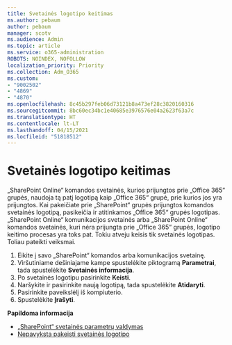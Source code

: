 ```yaml
---
title: Svetainės logotipo keitimas
ms.author: pebaum
author: pebaum
manager: scotv
ms.audience: Admin
ms.topic: article
ms.service: o365-administration
ROBOTS: NOINDEX, NOFOLLOW
localization_priority: Priority
ms.collection: Adm_O365
ms.custom:
- "9002502"
- "4869"
- "4870"
ms.openlocfilehash: 8c45b297feb06d73121b8a473ef28c3820160316
ms.sourcegitcommit: 8bc60ec34bc1e40685e3976576e04a2623f63a7c
ms.translationtype: HT
ms.contentlocale: lt-LT
ms.lasthandoff: 04/15/2021
ms.locfileid: "51818512"
---
```

# <a name="change-site-logo"></a>Svetainės logotipo keitimas

„SharePoint Online“ komandos svetainės, kurios prijungtos prie „Office 365“ grupės, naudoja tą patį logotipą kaip „Office 365“ grupė, prie kurios jos yra prijungtos. Kai pakeičiate prie „SharePoint“ grupės prijungtos komandos svetainės logotipą, pasikeičia ir atitinkamos „Office 365“ grupės logotipas. „SharePoint Online“ komunikacijos svetainės arba „SharePoint Online“ komandos svetainės, kuri nėra prijungta prie „Office 365“ grupės, logotipo keitimo procesas yra toks pat. Tokiu atveju keisis tik svetainės logotipas. Toliau pateikti veiksmai.

1. Eikite į savo „SharePoint“ komandos arba komunikacijos svetainę.
2. Viršutiniame dešiniajame kampe spustelėkite piktogramą **Parametrai**, tada spustelėkite **Svetainės informacija**.
3. Po svetainės logotipu pasirinkite **Keisti**.
4. Naršykite ir pasirinkite naują logotipą, tada spustelėkite **Atidaryti**.
5. Pasirinkite paveikslėlį iš kompiuterio.
6. Spustelėkite **Įrašyti**.

**Papildoma informacija**

- [„SharePoint“ svetainės parametrų valdymas](https://support.office.com/article/manage-your-sharepoint-site-settings-8376034d-d0c7-446e-9178-6ab51c58df42)
- [Nepavyksta pakeisti svetainės logotipo](https://docs.microsoft.com/sharepoint/troubleshoot/sites/error-when-changing-o365-site-logo)
